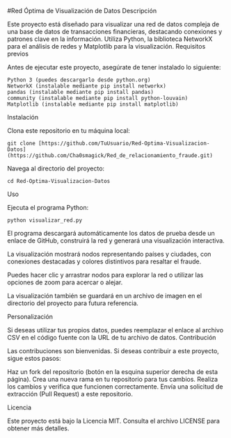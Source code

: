 #Red Óptima de Visualización de Datos
Descripción

Este proyecto está diseñado para visualizar una red de datos compleja de una base de datos de transacciones financieras, destacando conexiones y patrones clave en la información. Utiliza Python, la biblioteca NetworkX para el análisis de redes y Matplotlib para la visualización.
Requisitos previos

Antes de ejecutar este proyecto, asegúrate de tener instalado lo siguiente:

    Python 3 (puedes descargarlo desde python.org)
    NetworkX (instalable mediante pip install networkx)
    pandas (instalable mediante pip install pandas)
    community (instalable mediante pip install python-louvain)
    Matplotlib (instalable mediante pip install matplotlib)

Instalación

  Clona este repositorio en tu máquina local:

    git clone [https://github.com/TuUsuario/Red-Optima-Visualizacion-Datos](https://github.com/Cha0smagick/Red_de_relacionamiento_fraude.git)

  Navega al directorio del proyecto:

    cd Red-Optima-Visualizacion-Datos

Uso

Ejecuta el programa Python:

    python visualizar_red.py

  El programa descargará automáticamente los datos de prueba desde un enlace de GitHub, construirá la red y generará una visualización interactiva.

  La visualización mostrará nodos representando países y ciudades, con conexiones destacadas y colores distintivos para resaltar el fraude.

  Puedes hacer clic y arrastrar nodos para explorar la red o utilizar las opciones de zoom para acercar o alejar.

  La visualización también se guardará en un archivo de imagen en el directorio del proyecto para futura referencia.

Personalización

Si deseas utilizar tus propios datos, puedes reemplazar el enlace al archivo CSV en el código fuente con la URL de tu archivo de datos.
Contribución

Las contribuciones son bienvenidas. Si deseas contribuir a este proyecto, sigue estos pasos:

  Haz un fork del repositorio (botón en la esquina superior derecha de esta página).
  Crea una nueva rama en tu repositorio para tus cambios.
  Realiza los cambios y verifica que funcionen correctamente.
  Envía una solicitud de extracción (Pull Request) a este repositorio.

Licencia

Este proyecto está bajo la Licencia MIT. Consulta el archivo LICENSE para obtener más detalles.
